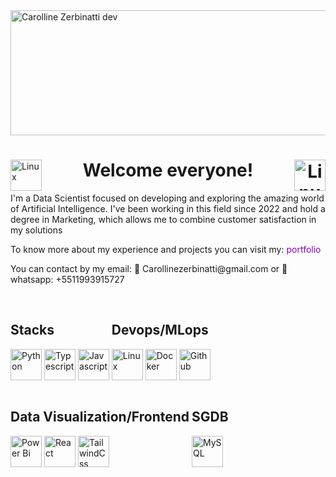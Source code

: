<img align="center" alt="Carolline Zerbinatti dev" title="data scientist" height="200" width="1920" src="https://i.imgur.com/G4hwpJk.jpeg" />

<div>
  <div class="header">
    <img align='left' alt="Linux" title="Linux" height="50" width="50" src="https://cdn2.steamgriddb.com/icon/58521e4e2bd3d4b988cbd17d7365df3c/32/512x512.png" />
    <h1 align='center'  class="custom-header">Welcome everyone!<img align='right' alt="Linux" title="Linux" height="50" width="50" src="https://cdn2.steamgriddb.com/icon/63c6598e9ddd2961e7dfa4d4eb8144a1/32/512x512.png" /></h1>
    
  </div>
  
  <p>I'm a Data Scientist focused on developing and exploring the amazing world of Artificial Intelligence. I've been working in this field since 2022 and hold a degree in Marketing, which allows me to combine customer satisfaction in my solutions</p>
  <p>To know more about my experience and projects you can visit my:
    <a href="#" 
         style="color: #8A00C4; text-decoration: none; cursor: pointer"
         target="_blank"
         onmouseover="this.style.textDecoration='underline'"
         onmouseout="this.style.textDecoration='none'">
        portfolio
      </a></p>
  <p>You can contact by my email: 📨 Carollinezerbinatti@gmail.com or 📱 whatsapp: +5511993915727</p>

</div>
<div>
  
  <div style="display:inline-block"><br>
    <h2>Stacks</h2>
    <img align="center" alt="Python" title="Python" height="50" width="50" src="https://i.imgur.com/uexSfOS.jpg" />
    <img align="center" alt="Typescript" title="Typescript" height="50" width="50" src="https://i.imgur.com/DsnLK2T.jpg" />
    <img align="center" alt="Javascript" title="Javascript" height="50" width="50" src="https://i.imgur.com/QRZkVZ2.jpg" />
  </div>
  
  <div style="display:inline-block"><br>
    <h2>Devops/MLops</h2>
    <img align="center" alt="Linux" title="Linux" height="50" width="50" src="https://i.imgur.com/9CKLmcY.jpg" />
    <img align="center" alt="Docker" title="Docker" height="50" width="50" src="https://i.imgur.com/mXFbv0t.jpg" />
    <img align="center" alt="Github" title="Github" height="50" width="50" src="https://i.imgur.com/9gE0TQ3.jpg" />
  </div>
  
  <div style="display:inline-block"><br>
    <h2>Data Visualization/Frontend</h2>
    <img align="center" alt="Power Bi" title="Power Bi" height="50" width="50" src="https://i.imgur.com/FbXhHkI.jpg" />
    <img align="center" alt="React" title="React" height="50" width="50" src="https://i.imgur.com/f2NbHQY.jpg" />
    <img align="center" alt="TailwindCss" title="TailwindCss" height="50" width="50" src="https://i.imgur.com/RxdlHeX.jpg" />
  </div>
  
  <div style="display:inline-block"><br>
    <h2>SGDB</h2>
    <img align="center" alt="MySQL" title="MySQL" height="50" width="50" src="https://i.imgur.com/8QOg4tL.jpg" />
  </div>
</div>


<style>
.heading-element {
    margin: 0;
    padding: 0;
    transform: translateY(1px);

.markdown-heading{
  position:
}
.markdown-body h1 {
  border-bottom: 0
}
.header{
  display: flex; 
  align-items: center; 
  justify-content: space-between
}
</style>


